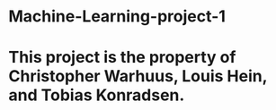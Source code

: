 # Machine-Learning-project-1

# This project is the property of Christopher Warhuus, Louis Hein, and Tobias Konradsen.
